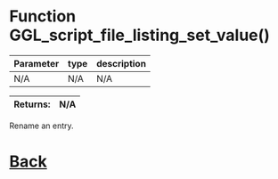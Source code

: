 # Function GGL_script_file_listing_set_value()

| Parameter   |  type   |              description                   |
|--           |       --|--                                          |
|   N/A      | N/A  |           N/A                 |

| Returns:  | N/A |
|--         |                             --|

Rename an entry.

# [Back](https://github.com/Ced30/GML-GUI-Library-GGL-Documentation/blob/main/API/GGL_Functions.md)
